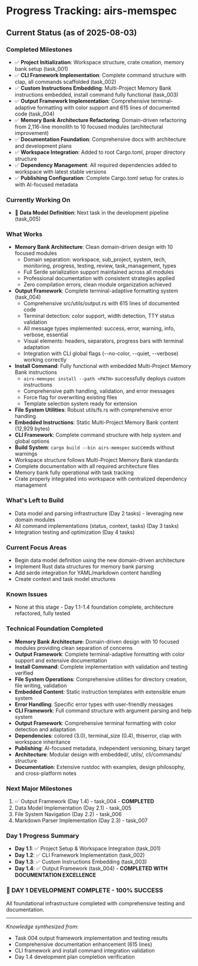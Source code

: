 # Progress Tracking: airs-memspec

## Current Status (as of 2025-08-03)

### Completed Milestones
- ✅ **Project Initialization**: Workspace structure, crate creation, memory bank setup (task_001)
- ✅ **CLI Framework Implementation**: Complete command structure with clap, all commands scaffolded (task_002)
- ✅ **Custom Instructions Embedding**: Multi-Project Memory Bank instructions embedded, install command fully functional (task_003)
- ✅ **Output Framework Implementation**: Comprehensive terminal-adaptive formatting with color support and 615 lines of documented code (task_004)
- ✅ **Memory Bank Architecture Refactoring**: Domain-driven refactoring from 2,116-line monolith to 10 focused modules (architectural improvement)
- ✅ **Documentation Foundation**: Comprehensive docs with architecture and development plans
- ✅ **Workspace Integration**: Added to root Cargo.toml, proper directory structure
- ✅ **Dependency Management**: All required dependencies added to workspace with latest stable versions
- ✅ **Publishing Configuration**: Complete Cargo.toml setup for crates.io with AI-focused metadata

### Currently Working On
- 🔄 **Data Model Definition**: Next task in the development pipeline (task_005)

### What Works
- **Memory Bank Architecture**: Clean domain-driven design with 10 focused modules
  - Domain separation: workspace, sub_project, system, tech, monitoring, progress, testing, review, task_management, types
  - Full Serde serialization support maintained across all modules
  - Professional documentation with consistent strategies applied
  - Zero compilation errors, clean module organization achieved
- **Output Framework**: Complete terminal-adaptive formatting system (task_004)
  - Comprehensive src/utils/output.rs with 615 lines of documented code
  - Terminal detection: color support, width detection, TTY status validation
  - All message types implemented: success, error, warning, info, verbose, essential
  - Visual elements: headers, separators, progress bars with terminal adaptation
  - Integration with CLI global flags (--no-color, --quiet, --verbose) working correctly
- **Install Command**: Fully functional with embedded Multi-Project Memory Bank instructions
  - `airs-memspec install --path <PATH>` successfully deploys custom instructions
  - Comprehensive path handling, validation, and error messages
  - Force flag for overwriting existing files
  - Template selection system ready for extension
- **File System Utilities**: Robust utils/fs.rs with comprehensive error handling
- **Embedded Instructions**: Static Multi-Project Memory Bank content (12,929 bytes)
- **CLI Framework**: Complete command structure with help system and global options
- **Build System**: `cargo build --bin airs-memspec` succeeds without warnings
- Workspace structure follows Multi-Project Memory Bank standards
- Complete documentation with all required architecture files
- Memory bank fully operational with task tracking
- Crate properly integrated into workspace with centralized dependency management

### What's Left to Build
- Data model and parsing infrastructure (Day 2 tasks) - leveraging new domain modules
- All command implementations (status, context, tasks) (Day 3 tasks)
- Integration testing and optimization (Day 4 tasks)

### Current Focus Areas
- Begin data model definition using the new domain-driven architecture
- Implement Rust data structures for memory bank parsing
- Add serde integration for YAML/markdown content handling
- Create context and task model structures

### Known Issues
- None at this stage - Day 1.1-1.4 foundation complete, architecture refactored, fully tested

### Technical Foundation Completed
- **Memory Bank Architecture**: Domain-driven design with 10 focused modules providing clean separation of concerns
- **Output Framework**: Complete terminal-adaptive formatting with color support and extensive documentation
- **Install Command**: Complete implementation with validation and testing verified
- **File System Operations**: Comprehensive utilities for directory creation, file writing, validation
- **Embedded Content**: Static instruction templates with extensible enum system
- **Error Handling**: Specific error types with user-friendly messages
- **CLI Framework**: Full command structure with argument parsing and help system
- **Output Framework**: Comprehensive terminal formatting with color detection and adaptation
- **Dependencies**: colored (3.0), terminal_size (0.4), thiserror, clap with workspace inheritance
- **Publishing**: AI-focused metadata, independent versioning, binary target
- **Architecture**: Modular design with embedded/, utils/, cli/commands/ structure
- **Documentation**: Extensive rustdoc with examples, design philosophy, and cross-platform notes

### Next Major Milestones
1. ✅ Output Framework (Day 1.4) - task_004 - **COMPLETED**
2. Data Model Implementation (Day 2.1) - task_005
3. File System Navigation (Day 2.2) - task_006
4. Markdown Parser Implementation (Day 2.3) - task_007

### Day 1 Progress Summary
- **Day 1.1**: ✅ Project Setup & Workspace Integration (task_001)
- **Day 1.2**: ✅ CLI Framework Implementation (task_002)
- **Day 1.3**: ✅ Custom Instructions Embedding (task_003)
- **Day 1.4**: ✅ Output Framework (task_004) - **COMPLETED WITH DOCUMENTATION EXCELLENCE**

### **🎉 DAY 1 DEVELOPMENT COMPLETE - 100% SUCCESS**

All foundational infrastructure completed with comprehensive testing and documentation.

---

*Knowledge synthesized from:*
- Task 004 output framework implementation and testing results
- Comprehensive documentation enhancement (615 lines)
- CLI framework and install command integration validation
- Day 1.4 development plan completion verification
